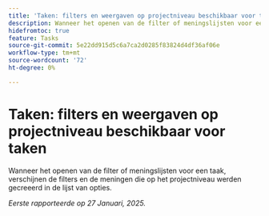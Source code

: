 ```yaml
---
title: 'Taken: filters en weergaven op projectniveau beschikbaar voor taken'
description: Wanneer het openen van de filter of meningslijsten voor een taak, verschijnen de filters en de meningen die op het projectniveau werden gecreeerd in de lijst van opties.
hidefromtoc: true
feature: Tasks
source-git-commit: 5e22dd915d5c6a7ca2d0285f83824d4df36af06e
workflow-type: tm+mt
source-wordcount: '72'
ht-degree: 0%

---
```


# Taken: filters en weergaven op projectniveau beschikbaar voor taken

Wanneer het openen van de filter of meningslijsten voor een taak, verschijnen de filters en de meningen die op het projectniveau werden gecreeerd in de lijst van opties.

_Eerste rapporteerde op 27 Januari, 2025._
